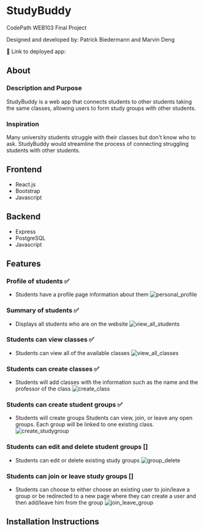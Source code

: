 # StudyBuddy
CodePath WEB103 Final Project

Designed and developed by: Patrick Biedermann and Marvin Deng

🔗 Link to deployed app:

## About

### Description and Purpose
StudyBuddy is a web app that connects students to other students taking the same classes, allowing users to form study groups with other students.

### Inspiration
Many university students struggle with their classes but don't know who to ask. StudyBuddy would streamline the process of connecting struggling students with other students.

## Frontend
- React.js
- Bootstrap
- Javascript

## Backend
- Express
- PostgreSQL
- Javascript

## Features

### Profile of students ✅
- Students have a profile page information about them
![personal_profile](https://github.com/Marvin-Deng/TutorMe/assets/41402962/6d52ada2-9dff-4cda-ad1b-8438260f22d9)

### Summary of students ✅
- Displays all students who are on the website
![view_all_students](https://github.com/Marvin-Deng/TutorMe/assets/41402962/8fd12550-c0fc-44d6-b266-bd9dc86e2018)


### Students can view classes ✅
- Students can view all of the available classes
![view_all_classes](https://github.com/Marvin-Deng/TutorMe/assets/41402962/af3d266c-e4ea-4a26-82bd-8be1e549e508)


### Students can create classes  ✅
- Students will add classes with the information such as the name and the professor of the class
![create_class](https://github.com/Marvin-Deng/TutorMe/assets/41402962/11e1b1a3-a255-4472-9c33-e36db7c393c9)



### Students can create student groups  ✅
- Students will create groups Students can view, join, or leave any open groups. Each group will be linked to one existing class.
![create_studygroup](https://github.com/Marvin-Deng/TutorMe/assets/41402962/089358d9-cb10-48cb-8172-08999c054da6)



### Students can edit and delete student groups []
- Students can edit or delete existing study groups
![group_delete](https://github.com/Marvin-Deng/TutorMe/assets/41402962/63297104-be81-4f8a-a473-40089fc63a50)

### Students can join or leave study groups []
- Students can choose to either choose an existing user to join/leave a group or be redirected to a new page where they can create a user and then add/leave him from the group
![join_leave_group](https://github.com/Marvin-Deng/TutorMe/assets/41402962/d356bb0d-dbd0-4b3c-9d55-81727d7bd97d)



## Installation Instructions
